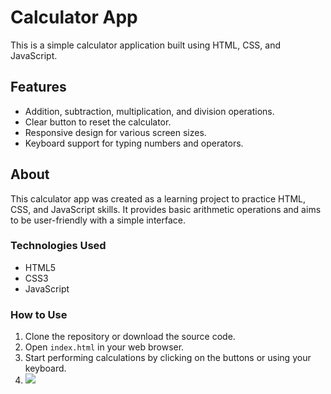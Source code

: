 # Calculator App

This is a simple calculator application built using HTML, CSS, and JavaScript.

## Features

- Addition, subtraction, multiplication, and division operations.
- Clear button to reset the calculator.
- Responsive design for various screen sizes.
- Keyboard support for typing numbers and operators.

## About

This calculator app was created as a learning project to practice HTML, CSS, and JavaScript skills. It provides basic arithmetic operations and aims to be user-friendly with a simple interface.

### Technologies Used

- HTML5
- CSS3
- JavaScript

### How to Use

1. Clone the repository or download the source code.
2. Open `index.html` in your web browser.
3. Start performing calculations by clicking on the buttons or using your keyboard.
4. <img src="image/ss.png"></img>


